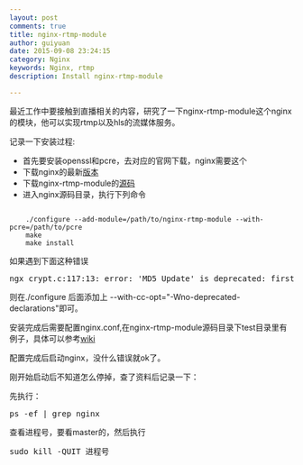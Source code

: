 ```yaml
---
layout: post
comments: true
title: nginx-rtmp-module
author: guiyuan
date: 2015-09-08 23:24:15 
category: Nginx
keywords: Nginx, rtmp
description: Install nginx-rtmp-module

---
```


最近工作中要接触到直播相关的内容，研究了一下nginx-rtmp-module这个nginx的模块，他可以实现rtmp以及hls的流媒体服务。

记录一下安装过程:

+	首先要安装openssl和pcre，去对应的官网下载，nginx需要这个
+	下载nginx的最新[版本](http://nginx.org/en/download.html)
+	下载nginx-rtmp-module的[源码](https://github.com/arut/nginx-rtmp-module)
+	进入nginx源码目录，执行下列命令
<pre><code>
	./configure --add-module=/path/to/nginx-rtmp-module --with-pcre=/path/to/pcre 
	make
	make install
</code></pre>

如果遇到下面这种错误
<pre>
ngx_crypt.c:117:13: error: 'MD5_Update' is deprecated: first deprecated in OS X 10.7 [-Werror,-Wdeprecated-declarations]
</pre>

则在./configure 后面添加上 --with-cc-opt="-Wno-deprecated-declarations"即可。

安装完成后需要配置nginx.conf,在nginx-rtmp-module源码目录下test目录里有例子，具体可以参考[wiki](https://github.com/arut/nginx-rtmp-module/wiki/Directives)

配置完成后启动nginx，没什么错误就ok了。

刚开始启动后不知道怎么停掉，查了资料后记录一下：

先执行：
<pre>ps -ef | grep nginx
</pre>
查看进程号，要看master的，然后执行
<pre>sudo kill -QUIT 进程号</pre>


   

